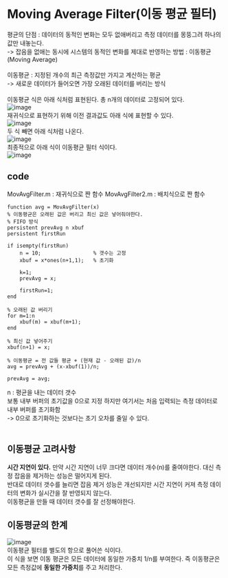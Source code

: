 # Moving Average Filter(이동 평균 필터)
평균의 단점 : 데이터의 동적인 변화는 모두 없애버리고 측정 데이터를 몽뚱그려 하나의 값만 내놓는다.<br>
-> 잡음을 없애는 동시에 시스템의 동적인 변화를 제대로 반영하는 방법 : 이동평균(Moving Average)<br>
<br>
이동평균 : 지정된 개수의 최근 측정값만 가지고 계산하는 평균<br>
-> 새로운 데이터가 들어오면 가장 오래된 데이터를 버리는 방식<br>
<br>
이동평균 식은 아래 식처럼 표현된다. 총 n개의 데이터로 고정되어 있다.<br>
![image](https://user-images.githubusercontent.com/42115807/85675621-d767ab80-b700-11ea-8154-ab215686c6e3.png)<br>
재귀식으로 표현하기 위해 이전 결과값도 아래 식에 표현할 수 있다.<br>
![image](https://user-images.githubusercontent.com/42115807/85675890-10a01b80-b701-11ea-9078-a53c4c167526.png)<br>
두 식 빼면 아래 식처럼 나온다.<br>
![image](https://user-images.githubusercontent.com/42115807/85676187-578e1100-b701-11ea-9540-28825fd57163.png)<br>
최종적으로 아래 식이 이동평균 필터 식이다.<br>
![image](https://user-images.githubusercontent.com/42115807/85676497-9d4ad980-b701-11ea-821f-6c95073a5e6f.png)<br>

## code
MovAvgFilter.m : 재귀식으로 짠 함수 MovAvgFilter2.m : 배치식으로 짠 함수 <br>

    function avg = MovAvgFilter(x)
    % 이동평균은 오래된 값은 버리고 최신 값은 넣어줘야한다.
    % FIFO 방식
    persistent prevAvg n xbuf
    persistent firstRun

    if isempty(firstRun)
        n = 10;                 % 갯수는 고정
        xbuf = x*ones(n+1,1);   % 초기화
    
        k=1;
        prevAvg = x;
    
        firstRun=1;
    end

    % 오래된 값 버리기
    for m=1:n
        xbuf(m) = xbuf(m+1);
    end

    % 최신 값 넣어주기
    xbuf(n+1) = x;

    % 이동평균 = 전 값들 평균 + (현재 값 - 오래된 값)/n
    avg = prevAvg + (x-xbuf(1))/n;

    prevAvg = avg;
    
n : 평균을 내는 데이터 갯수<br>
보통 내부 버퍼의 초기값을 0으로 지정 하지만 여기서는 처음 입력되는 측정 데이터로 내부 버퍼를 초기화함<br>
-> 0으로 초기화하는 것보다는 초기 오차를 줄일 수 있다.<br>
<br>
## 이동평균 고려사항
**시간 지연이 있다.** 만약 시간 지연이 너무 크다면 데이터 개수(n)를 줄여야한다. 대신 측정 잡음을 제거하는 성능은 떨어지게 된다.<br>
반대로 데이터 갯수를 늘리면 잡음 제거 성능은 개선되지만 시간 지연이 커져 측정 데이터의 변화가 실시간을 잘 반영되지 않는다.<br>
이동평균을 만들 때 데이터 갯수를 잘 선정해야한다.<br>

## 이동평균의 한계
![image](https://user-images.githubusercontent.com/42115807/85679902-ca4cbb80-b704-11ea-94cb-cd94f4e5a4e8.png)<br>
이동평균 필터를 별도의 항으로 풀어쓴 식이다.<br>
이 식을 보면 이동 평균은 모든 데이터에 동일한 가중치 1/n를 부여한다. 즉 이동평균은 모든 측정값에 **동일한 가중치**를 주고 처리한다.<br>
<br>
